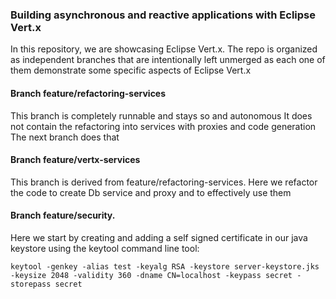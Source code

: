 ### Building asynchronous and reactive applications with Eclipse Vert.x

In this repository, we are showcasing Eclipse Vert.x. The repo is organized as independent branches that are intentionally 
left unmerged as each one of them demonstrate some specific aspects of Eclipse Vert.x

#### Branch feature/refactoring-services

This branch is completely runnable and stays so and autonomous
It does not contain the refactoring into services with proxies and code generation
The next branch does that

#### Branch feature/vertx-services

This branch is derived from feature/refactoring-services. Here we refactor the code to create Db service and proxy and
to effectively use them


#### Branch feature/security.

Here we start by creating and adding a self signed certificate in our java keystore using the keytool command line tool:

```
keytool -genkey -alias test -keyalg RSA -keystore server-keystore.jks -keysize 2048 -validity 360 -dname CN=localhost -keypass secret -storepass secret
```
